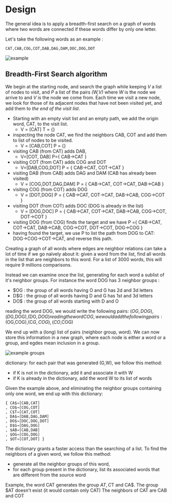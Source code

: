 # Design
The general idea is to apply a breadth-first search on a graph of words where two words are connected if these words differ by only one letter. 

Let's take the following words as an example : 
```
CAT,CAB,COG,COT,DAB,DAG,DAM,DOC,DOG,DOT
```
![example](/images/example.png)

## Breadth-First Search algorithm
We begin at the starting node, and search the graph while keeping _V_ a list of nodes to visit, and _P_ a list of the pairs _(W,V)_ where _W_ is the node we arrive to and _V_ is the node we come from. Each time we visit a new node, we look for those of its adjacent nodes that have not been visited yet, and add them to _the end of the visit list_.

- Starting with an empty visit list and an empty path, we add the origin word, CAT, to the visit list.
    - V = [CAT] T = {}
- inspecting the node CAT, we find the neighbors CAB, COT and add them to list of nodes to be visited.  
    - V = [CAB,COT]  P = {}
- visiting CAB (from CAT) adds DAB, 
    - V=[COT, DAB]  P={ CAB→CAT }
- visiting COT (from CAT) adds COG and DOT 
    - V=[DAB,COG,DOT] P = { CAB→CAT, COT→CAT }
- visiting DAB (from CAB) adds DAG and DAM (CAB has already been visited)  
    - V = [COG,DOT,DAG,DAM] P = { CAB→CAT, COT→CAT, DAB→CAB }
- visiting COG (from COT) adds DOG 
    - V = [DOT,DOG] P = { CAB→CAT, COT→CAT, DAB→CAB, COG→COT }
- visiting DOT (from COT) adds DOC (DOG is already in the list) 
    - V = [DOG,DOC] P = { CAB→CAT, COT→CAT, DAB→CAB, COG→COT, DOT→COT }
- visiting DOG (from COG) finds the target and we have 
    P ={ CAB→CAT, COT→CAT, DAB→CAB, COG→COT, DOT→COT, DOG→COG }
- having found the target, we use P to list the path from DOG to CAT: DOG→COG→COT→CAT, and reverse this path.


Creating a graph of all words where edges are neighbor relations can take a lot of time if we go naïvely about it: given a word from the list, find all words in the list that are neighbors to this word. For a list of 3000 words, this will require 9 millions comparisons.

Instead we can examine once the list, generating for each word a sublist of it's neighbor groups. For instance the word DOG has 3 neighbor groups : 
- $OG : the group of all words having O and G has 2d and 3d letters
- D$G : the group of all words having D and G has 1st and 3d letters
- DO$ : the group of all words starting with D and O

reading the word DOG, we would write the following pairs: ($OG,DOG),(D$G,DOG),(DO$,DOG)
reading the word COG, we would add the following pairs: ($OG,COG),(C$G,COG),(CO$,COG)

We end up with a (long) list of pairs (neighbor group, word). We can now store this information in a new graph, where each node is either a word or a group, and egdes mean inclusion in a group. 

![example groups](/images/example-groups.png)

dictionary: for each pair that was generated (G,W), we follow this method: 
- if K is not in the dictionary, add it and associate it with W
- if K is already in the dictionary, add the word W to its list of words

Given the example above, and eliminating the neighbor groups containing only one word, we end up with this dictionary:
```
{ CA$→[CAB,CAT]
, CO$→[COG,COT]
, C$T→[CAT,COT]
, DA$→[DAB,DAG,DAM]
, DO$→[DOC,DOG,DOT]
, D$G→[DAG,DOG]
, $AB→[CAB,DAB]
, $OG→[COG,DOG]
, $OT→[COT,DOT] }
```
The dictionary grants a faster access than the searching of a list. To find the neighbors of a given word, we follow this method:
- generate all the neighbor groups of this word,
- for each group present in the dictionary, list its associated words that are different from the source word

Example, the word CAT generates the group $AT, C$T and CA$.
The group $AT doesn't exist (it would contain only CAT)
The neighbors of CAT are CAB and COT

